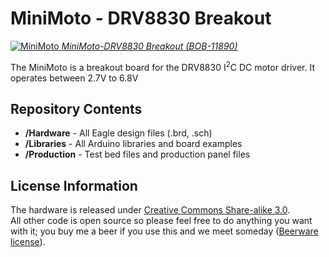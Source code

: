 MiniMoto - DRV8830 Breakout
===========================

[![MiniMoto](https://dlnmh9ip6v2uc.cloudfront.net/images/products/1/1/8/9/0/11890-01_medium.jpg)
*MiniMoto-DRV8830 Breakout (BOB-11890)*](https://www.sparkfun.com/products/11890)

The MiniMoto is a breakout board for the DRV8830 I<sup>2</sup>C DC motor driver. It operates between 2.7V to 6.8V

Repository Contents
-------------------
* **/Hardware** - All Eagle design files (.brd, .sch)
* **/Libraries** - All Arduino libraries and board examples
* **/Production** - Test bed files and production panel files

License Information
-------------------
The hardware is released under [Creative Commons Share-alike 3.0](http://creativecommons.org/licenses/by-sa/3.0/).  
All other code is open source so please feel free to do anything you want with it; you buy me a beer if you use this and we meet someday ([Beerware license](http://en.wikipedia.org/wiki/Beerware)).
